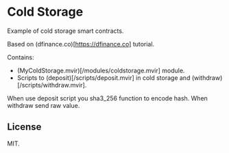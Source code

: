# Cold Storage

Example of cold storage smart contracts.

Based on (dfinance.co)[https://dfinance.co] tutorial.

Contains: 
* (MyColdStorage.mvir)[/modules/coldstorage.mvir] module.
* Scripts to (deposit)[/scripts/deposit.mvir] in cold storage and (withdraw)[/scripts/withdraw.mvir].

When use deposit script you sha3_256 function to encode hash.
When withdraw send raw value.

## License

MIT.